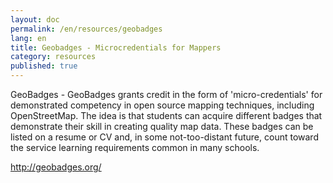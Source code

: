 ```yaml
---
layout: doc
permalink: /en/resources/geobadges
lang: en
title: Geobadges - Microcredentials for Mappers
category: resources
published: true
---
```


GeoBadges - GeoBadges grants credit in the form of 'micro-credentials' for demonstrated competency in open source 
mapping techniques, including OpenStreetMap. The idea is that students can acquire different badges that demonstrate
their skill in creating quality map data. These badges can be listed on a resume or CV and, in some not-too-distant future,
count toward the service learning requirements common in many schools.




http://geobadges.org/
